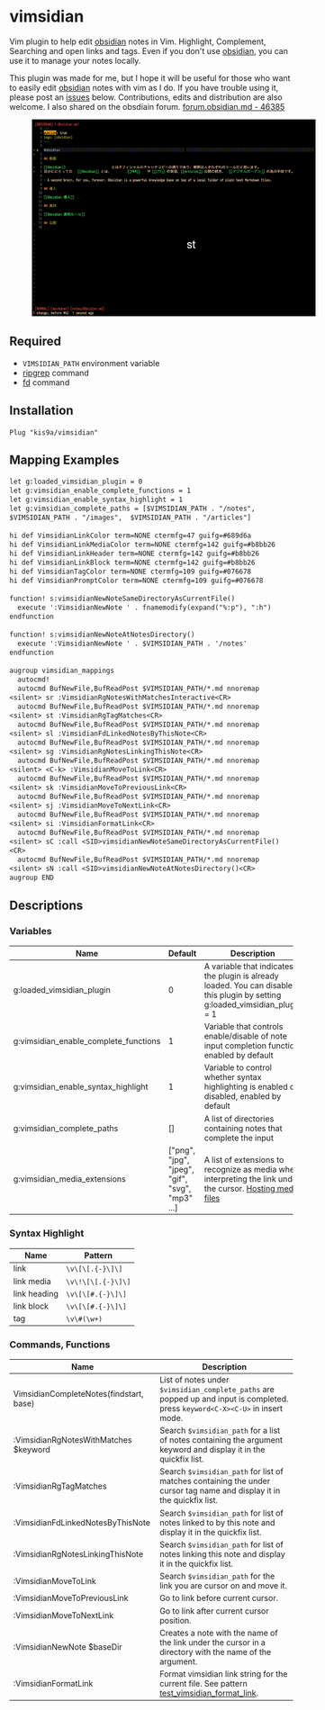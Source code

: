 # vimsidian

Vim plugin to help edit [obsidian](https://obsidian.md/) notes in Vim. Highlight, Complement, Searching and open links and tags. Even if you don't use [obsidian](https://obsidian.md/), you can use it to manage your notes locally.

This plugin was made for me, but I hope it will be useful for those who want to easily edit [obsidian](https://obsidian.md/) notes with vim as I do. If you have trouble using it, please post an [issues](https://github.com/kis9a/vimsidian/issues) below. Contributions, edits and distribution are also welcome. I also shared on the obsdiain forum. [forum.obsidian.md - 46385](https://forum.obsidian.md/t/vimsidian-vim-plugin-to-help-edit-obsidian-notes-in-vim/46385)

<span style="margin: 20px 40px">![](./docs/image.gif)</span>

## Required

- `VIMSIDIAN_PATH` environment variable
- [ripgrep](https://github.com/BurntSushi/ripgrep) command
- [fd](https://github.com/sharkdp/fd) command

## Installation

```vim
Plug "kis9a/vimsidian"
```

## Mapping Examples

```vim
let g:loaded_vimsidian_plugin = 0
let g:vimsidian_enable_complete_functions = 1
let g:vimsidian_enable_syntax_highlight = 1
let g:vimsidian_complete_paths = [$VIMSIDIAN_PATH . "/notes", $VIMSIDIAN_PATH . "/images",  $VIMSIDIAN_PATH . "/articles"]

hi def VimsidianLinkColor term=NONE ctermfg=47 guifg=#689d6a
hi def VimsidianLinkMediaColor term=NONE ctermfg=142 guifg=#b8bb26
hi def VimsidianLinkHeader term=NONE ctermfg=142 guifg=#b8bb26
hi def VimsidianLinkBlock term=NONE ctermfg=142 guifg=#b8bb26
hi def VimsidianTagColor term=NONE ctermfg=109 guifg=#076678
hi def VimsidianPromptColor term=NONE ctermfg=109 guifg=#076678

function! s:vimsidianNewNoteSameDirectoryAsCurrentFile()
  execute ':VimsidianNewNote ' . fnamemodify(expand("%:p"), ":h")
endfunction

function! s:vimsidianNewNoteAtNotesDirectory()
  execute ':VimsidianNewNote ' . $VIMSIDIAN_PATH . '/notes'
endfunction

augroup vimsidian_mappings
  autocmd!
  autocmd BufNewFile,BufReadPost $VIMSIDIAN_PATH/*.md nnoremap <silent> sr :VimsidianRgNotesWithMatchesInteractive<CR>
  autocmd BufNewFile,BufReadPost $VIMSIDIAN_PATH/*.md nnoremap <silent> st :VimsidianRgTagMatches<CR>
  autocmd BufNewFile,BufReadPost $VIMSIDIAN_PATH/*.md nnoremap <silent> sl :VimsidianFdLinkedNotesByThisNote<CR>
  autocmd BufNewFile,BufReadPost $VIMSIDIAN_PATH/*.md nnoremap <silent> sg :VimsidianRgNotesLinkingThisNote<CR>
  autocmd BufNewFile,BufReadPost $VIMSIDIAN_PATH/*.md nnoremap <silent> <C-k> :VimsidianMoveToLink<CR>
  autocmd BufNewFile,BufReadPost $VIMSIDIAN_PATH/*.md nnoremap <silent> sk :VimsidianMoveToPreviousLink<CR>
  autocmd BufNewFile,BufReadPost $VIMSIDIAN_PATH/*.md nnoremap <silent> sj :VimsidianMoveToNextLink<CR>
  autocmd BufNewFile,BufReadPost $VIMSIDIAN_PATH/*.md nnoremap <silent> si :VimsidianFormatLink<CR>
  autocmd BufNewFile,BufReadPost $VIMSIDIAN_PATH/*.md nnoremap <silent> sC :call <SID>vimsidianNewNoteSameDirectoryAsCurrentFile()<CR>
  autocmd BufNewFile,BufReadPost $VIMSIDIAN_PATH/*.md nnoremap <silent> sN :call <SID>vimsidianNewNoteAtNotesDirectory()<CR>
augroup END
```

## Descriptions

### Variables

| Name                                  | Default                                         | Description                                                                                                                                                                  |
| ------------------------------------- | ----------------------------------------------- | ---------------------------------------------------------------------------------------------------------------------------------------------------------------------------- |
| g:loaded_vimsidian_plugin             | 0                                               | A variable that indicates if the plugin is already loaded. You can disable this plugin by setting g:loaded_vimsidian_plugin = 1                                              |
| g:vimsidian_enable_complete_functions | 1                                               | Variable that controls enable/disable of note input completion function, enabled by default                                                                                  |
| g:vimsidian_enable_syntax_highlight   | 1                                               | Variable to control whether syntax highlighting is enabled or disabled, enabled by default                                                                                   |
| g:vimsidian_complete_paths            | []                                              | A list of directories containing notes that complete the input                                                                                                               |
| g:vimsidian_media_extensions          | ["png", "jpg", "jpeg", "gif", "svg", "mp3" ...] | A list of extensions to recognize as media when interpreting the link under the cursor. [Hosting media files](https://help.obsidian.md/Obsidian+Publish/Hosting+media+files) |

### Syntax Highlight

| Name         | Pattern            |
| ------------ | ------------------ |
| link         | `\v\[\[.{-}\]\]`   |
| link media   | `\v\!\[\[.{-}\]\]` |
| link heading | `\v\[\[#.{-}\]\]`  |
| link block   | `\v\[\[#.{-}\]\]`  |
| tag          | `\v\#(\w+)`        |

### Commands, Functions

| Name                                    | Description                                                                                                                     |
| --------------------------------------- | ------------------------------------------------------------------------------------------------------------------------------- |
| VimsidianCompleteNotes(findstart, base) | List of notes under `$vimsidian_complete_paths` are popped up and input is completed. press `keyword<C-X><C-U>` in insert mode. |
| :VimsidianRgNotesWithMatches $keyword   | Search `$vimsidian_path` for a list of notes containing the argument keyword and display it in the quickfix list.               |
| :VimsidianRgTagMatches                  | Search `$vimsidian_path` for list of matches containing the under cursor tag name and display it in the quickfix list.          |
| :VimsidianFdLinkedNotesByThisNote       | Search `$vimsidian_path` for list of notes linked to by this note and display it in the quickfix list.                          |
| :VimsidianRgNotesLinkingThisNote        | Search `$vimsidian_path` for list of notes linking this note and display it in the quickfix list.                               |
| :VimsidianMoveToLink                    | Search `$vimsidian_path` for the link you are cursor on and move it.                                                            |
| :VimsidianMoveToPreviousLink            | Go to link before current cursor.                                                                                               |
| :VimsidianMoveToNextLink                | Go to link after current cursor position.                                                                                       |
| :VimsidianNewNote $baseDir              | Creates a note with the name of the link under the cursor in a directory with the name of the argument.                         |
| :VimsidianFormatLink                    | Format vimsidian link string for the current file. See pattern [test_vimsidian_format_link](./docs/test_vimsidian_format_link). |

